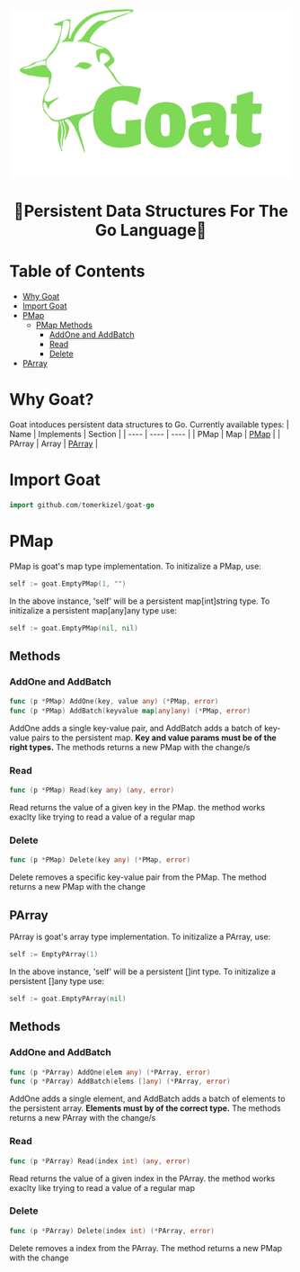 <div align="center">
  <img src="./Goat-logo.png" alt="Goat" title="Goat" height="300px" />
</div>

<div align="center">

# :goat:Persistent Data Structures For The Go Language:goat:

</div>

# Table of Contents
 - [Why Goat](#why-goat)
 - [Import Goat](#import-goat)
 - [PMap](#pmap)
	- [PMap Methods](#methods)
		- [AddOne and AddBatch](#addone-and-addbatch)
		- [Read](#read)
		- [Delete](#delete)
- [PArray](#parray)

# Why Goat?
Goat intoduces persistent data structures to Go.
Currently available types:
| Name | Implements | Section |
| ---- | ---- | ---- |
| PMap | Map | [PMap](#pmap) |
| PArray | Array | [PArray](#parray) | 

# Import Goat

```go
import github.com/tomerkizel/goat-go
```

# PMap

PMap is goat's map type implementation. To initizalize a PMap, use:

```go
self := goat.EmptyPMap(1, "")
```

In the above instance, 'self' will be a persistent map[int]string type.
To initizalize a persistent map[any]any type use:

```go
self := goat.EmptyPMap(nil, nil)
```

## Methods

### AddOne and AddBatch

```go
func (p *PMap) AddOne(key, value any) (*PMap, error)
func (p *PMap) AddBatch(keyvalue map[any]any) (*PMap, error)
```

AddOne adds a single key-value pair, and AddBatch adds a batch of key-value pairs to the persistent map. <b>Key and value params must be of the right types.</b>
The methods returns a new PMap with the change/s

### Read

```go
func (p *PMap) Read(key any) (any, error)
```

Read returns the value of a given key in the PMap. the method works exaclty like trying to read a value of a regular map

### Delete

```go
func (p *PMap) Delete(key any) (*PMap, error) 
```

Delete removes a specific key-value pair from the PMap. The method returns a new PMap with the change

## PArray

PArray is goat's array type implementation. To initizalize a PArray, use:

```go
self := EmptyPArray(1)
```

In the above instance, 'self' will be a persistent []int type.
To initizalize a persistent []any type use:

```go
self := goat.EmptyPArray(nil)
```

## Methods

### AddOne and AddBatch

```go
func (p *PArray) AddOne(elem any) (*PArray, error)
func (p *PArray) AddBatch(elems []any) (*PArray, error)
```

AddOne adds a single element, and AddBatch adds a batch of elements to the persistent array. <b>Elements must by of the correct type.</b>
The methods returns a new PArray with the change/s

### Read

```go
func (p *PArray) Read(index int) (any, error)
```

Read returns the value of a given index in the PArray. the method works exaclty like trying to read a value of a regular map

### Delete

```go
func (p *PArray) Delete(index int) (*PArray, error)
```

Delete removes a index from the PArray. The method returns a new PMap with the change